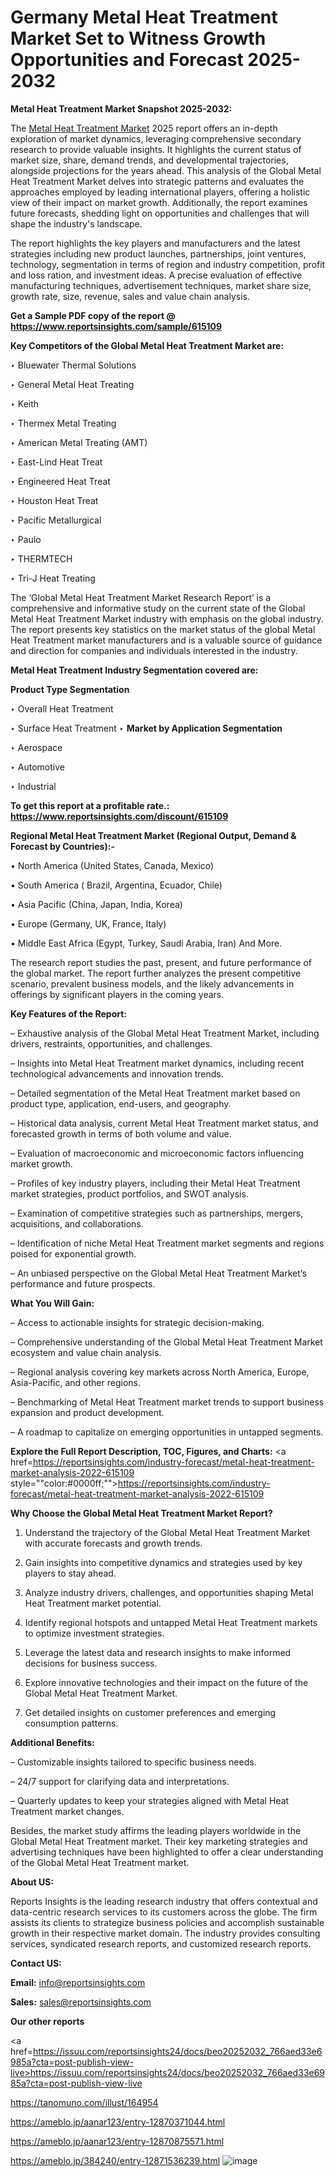 # Germany Metal Heat Treatment Market Set to Witness Growth Opportunities and Forecast 2025-2032

<strong>Metal Heat Treatment Market Snapshot 2025-2032:</strong>

The <a href=https://www.reportsinsights.com/sample/615109>Metal Heat Treatment Market</a> 2025 report offers an in-depth exploration of market dynamics, leveraging comprehensive secondary research to provide valuable insights. It highlights the current status of market size, share, demand trends, and developmental trajectories, alongside projections for the years ahead. This analysis of the Global Metal Heat Treatment Market delves into strategic patterns and evaluates the approaches employed by leading international players, offering a holistic view of their impact on market growth. Additionally, the report examines future forecasts, shedding light on opportunities and challenges that will shape the industry's landscape.

The report highlights the key players and manufacturers and the latest strategies including new product launches, partnerships, joint ventures, technology, segmentation in terms of region and industry competition, profit and loss ration, and investment ideas. A precise evaluation of effective manufacturing techniques, advertisement techniques, market share size, growth rate, size, revenue, sales and value chain analysis.

<strong>Get a Sample PDF copy of the report @ <a href=https://www.reportsinsights.com/sample/615109 style=color:#0000ff;>https://www.reportsinsights.com/sample/615109</a></strong>

<strong>Key Competitors of the Global Metal Heat Treatment Market are:</strong>

‣ Bluewater Thermal Solutions

‣ General Metal Heat Treating

‣ Keith

‣ Thermex Metal Treating

‣ American Metal Treating (AMT)

‣ East-Lind Heat Treat

‣ Engineered Heat Treat

‣ Houston Heat Treat

‣ Pacific Metallurgical

‣ Paulo

‣ THERMTECH

‣ Tri-J Heat Treating

The ‘Global Metal Heat Treatment Market Research Report’ is a comprehensive and informative study on the current state of the Global Metal Heat Treatment Market industry with emphasis on the global industry. The report presents key statistics on the market status of the global Metal Heat Treatment market manufacturers and is a valuable source of guidance and direction for companies and individuals interested in the industry.

<strong>Metal Heat Treatment Industry Segmentation covered are:</strong>

<strong>Product Type Segmentation</strong>

‣ Overall Heat Treatment

‣ Surface Heat Treatment
‣ 
<strong>Market by Application Segmentation</strong>

‣ Aerospace

‣ Automotive

‣ Industrial

<strong>To get this report at a profitable rate.: <a href=https://www.reportsinsights.com/discount/615109 style=color:#0000ff;>https://www.reportsinsights.com/discount/615109</a></strong>

<strong>Regional Metal Heat Treatment Market (Regional Output, Demand &amp; Forecast by Countries):-</strong>

• North America (United States, Canada, Mexico)

• South America ( Brazil, Argentina, Ecuador, Chile)

• Asia Pacific (China, Japan, India, Korea)

• Europe (Germany, UK, France, Italy)

• Middle East Africa (Egypt, Turkey, Saudi Arabia, Iran) And More.

The research report studies the past, present, and future performance of the global market. The report further analyzes the present competitive scenario, prevalent business models, and the likely advancements in offerings by significant players in the coming years.

<strong>Key Features of the Report:</strong>

– Exhaustive analysis of the Global Metal Heat Treatment Market, including drivers, restraints, opportunities, and challenges.

– Insights into Metal Heat Treatment market dynamics, including recent technological advancements and innovation trends.

– Detailed segmentation of the Metal Heat Treatment market based on product type, application, end-users, and geography.

– Historical data analysis, current Metal Heat Treatment market status, and forecasted growth in terms of both volume and value.

– Evaluation of macroeconomic and microeconomic factors influencing market growth.

– Profiles of key industry players, including their Metal Heat Treatment market strategies, product portfolios, and SWOT analysis.

– Examination of competitive strategies such as partnerships, mergers, acquisitions, and collaborations.

– Identification of niche Metal Heat Treatment market segments and regions poised for exponential growth.

– An unbiased perspective on the Global Metal Heat Treatment Market’s performance and future prospects.

<strong>What You Will Gain:</strong>

– Access to actionable insights for strategic decision-making.

– Comprehensive understanding of the Global Metal Heat Treatment Market ecosystem and value chain analysis.

– Regional analysis covering key markets across North America, Europe, Asia-Pacific, and other regions.

– Benchmarking of Metal Heat Treatment market trends to support business expansion and product development.

– A roadmap to capitalize on emerging opportunities in untapped segments.

<strong>Explore the Full Report Description, TOC, Figures, and Charts:</strong>
<a href=https://reportsinsights.com/industry-forecast/metal-heat-treatment-market-analysis-2022-615109 style=""color:#0000ff;"">https://reportsinsights.com/industry-forecast/metal-heat-treatment-market-analysis-2022-615109</a>

<strong>Why Choose the Global Metal Heat Treatment Market Report?</strong>

1. Understand the trajectory of the Global Metal Heat Treatment Market with accurate forecasts and growth trends.

2. Gain insights into competitive dynamics and strategies used by key players to stay ahead.

3. Analyze industry drivers, challenges, and opportunities shaping Metal Heat Treatment market potential.

4. Identify regional hotspots and untapped Metal Heat Treatment markets to optimize investment strategies.

5. Leverage the latest data and research insights to make informed decisions for business success.

6. Explore innovative technologies and their impact on the future of the Global Metal Heat Treatment Market.

7. Get detailed insights on customer preferences and emerging consumption patterns.

<strong>Additional Benefits:</strong>

– Customizable insights tailored to specific business needs.

– 24/7 support for clarifying data and interpretations.

– Quarterly updates to keep your strategies aligned with Metal Heat Treatment market changes.

Besides, the market study affirms the leading players worldwide in the Global Metal Heat Treatment market. Their key marketing strategies and advertising techniques have been highlighted to offer a clear understanding of the Global Metal Heat Treatment market.

<strong><strong>About US</strong>:</strong>

Reports Insights is the leading research industry that offers contextual and data-centric research services to its customers across the globe. The firm assists its clients to strategize business policies and accomplish sustainable growth in their respective market domain. The industry provides consulting services, syndicated research reports, and customized research reports.

<strong>Contact US:</strong>

<p class=><b>Email:</b> <a href=mailto:info@reportsinsights.com>info@reportsinsights.com</a></p>
<p class=><b>Sales:</b> <a href=mailto:sales@reportsinsights.com>sales@reportsinsights.com</a></p>

<strong>Our other reports</strong>

<a href=https://issuu.com/reportsinsights24/docs/beo20252032_766aed33e6985a?cta=post-publish-view-live>https://issuu.com/reportsinsights24/docs/beo20252032_766aed33e6985a?cta=post-publish-view-live</a>

<a href=https://tanomuno.com/illust/164954>https://tanomuno.com/illust/164954</a>

<a href=https://ameblo.jp/aanar123/entry-12870371044.html>https://ameblo.jp/aanar123/entry-12870371044.html</a>

<a href=https://ameblo.jp/aanar123/entry-12870875571.html>https://ameblo.jp/aanar123/entry-12870875571.html</a>

<a href=https://ameblo.jp/384240/entry-12871536239.html>https://ameblo.jp/384240/entry-12871536239.html</a>
![image](https://github.com/user-attachments/assets/8f3f44c9-9e78-4fba-bea8-8b24ba9b18b4)
